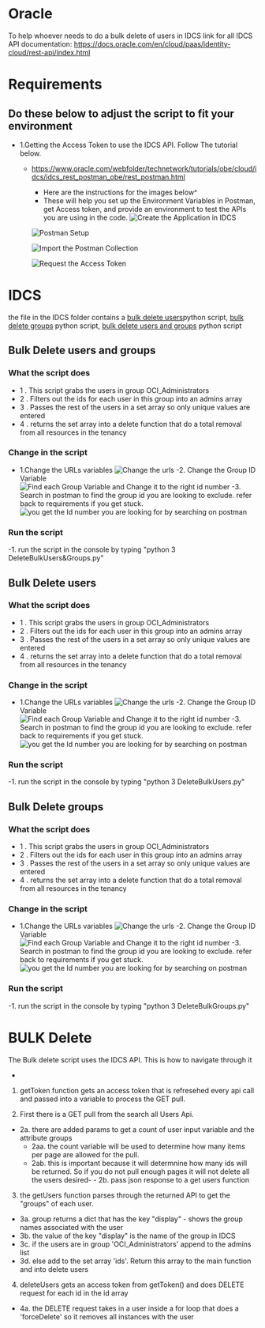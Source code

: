 # Oracle

To help whoever needs to do a bulk delete of users in IDCS
link for all IDCS API documentation: https://docs.oracle.com/en/cloud/paas/identity-cloud/rest-api/index.html

# Requirements

## Do these below to adjust the script to fit your environment

- 1.Getting the Access Token to use the IDCS API. Follow The tutorial below.

  - https://www.oracle.com/webfolder/technetwork/tutorials/obe/cloud/idcs/idcs_rest_postman_obe/rest_postman.html

    - Here are the instructions for the images below^
    - These will help you set up the Environment Variables in Postman, get Access token, and provide an environment to test the APIs you are using in the code.
      ![Create the Application in IDCS](https://github.com/tyree88/Oracle/blob/master/IDCS/Images/Screen%20Shot%202020-10-22%20at%201.07.06%20PM.png?raw=true)

    ![Postman Setup](https://github.com/tyree88/Oracle/blob/master/IDCS/Images/Screen%20Shot%202020-10-22%20at%201.07.46%20PM.png?raw=true)

    ![Import the Postman Collection](https://github.com/tyree88/Oracle/blob/master/IDCS/Images/Screen%20Shot%202020-10-22%20at%201.08.14%20PM.png?raw=true)

    ![Request the Access Token](https://github.com/tyree88/Oracle/blob/master/IDCS/Images/Screen%20Shot%202020-10-22%20at%201.08.31%20PM.png?raw=true)

# IDCS

the file in the IDCS folder contains a [bulk delete users](https://github.com/tyree88/Oracle/blob/master/IDCS/Python/DeleteBulkUsers.py)python script, [bulk delete groups](https://github.com/tyree88/Oracle/blob/master/IDCS/Python/DeleteBulkGroups.py) python script, [bulk delete users and groups](https://github.com/tyree88/Oracle/blob/master/IDCS/Python/DeleteBulkUsers%26Groups.py) python script

## Bulk Delete users and groups

### What the script does

- 1 . This script grabs the users in group OCI_Administrators
- 2 . Filters out the ids for each user in this group into an admins array
- 3 . Passes the rest of the users in a set array so only unique values are entered
- 4 . returns the set array into a delete function that do a total removal from all resources in the tenancy

### Change in the script

- 1.Change the URLs variables
  ![Change the urls](https://github.com/tyree88/Oracle/blob/0e5b5be8a13083c8519a243e4676c887fe7c57ca/IDCS/Images/ChangeURLs:ChangeAuthKey.png)
  -2. Change the Group ID Variable
  ![Find each Group Variable and Change it to the right id number](https://github.com/tyree88/Oracle/blob/master/IDCS/Images/Screen%20Shot%202020-11-16%20at%204.18.45%20PM.png?raw=true)
  -3. Search in postman to find the group id you are looking to exclude. refer back to requirements if you get stuck.
  ![you get the Id number you are looking for by searching on postman](https://github.com/tyree88/Oracle/blob/master/IDCS/Images/Screen%20Shot%202020-11-17%20at%2010.15.37%20AM.png?raw=true)

### Run the script

-1. run the script in the console by typing "python 3 DeleteBulkUsers&Groups.py"

## Bulk Delete users

### What the script does

- 1 . This script grabs the users in group OCI_Administrators
- 2 . Filters out the ids for each user in this group into an admins array
- 3 . Passes the rest of the users in a set array so only unique values are entered
- 4 . returns the set array into a delete function that do a total removal from all resources in the tenancy

### Change in the script

- 1.Change the URLs variables
  ![Change the urls](https://github.com/tyree88/Oracle/blob/master/IDCS/Images/Change%20URLs.png?raw=true)
  -2. Change the Group ID Variable
  ![Find each Group Variable and Change it to the right id number](https://github.com/tyree88/Oracle/blob/master/IDCS/Images/Screen%20Shot%202020-11-16%20at%204.18.45%20PM.png?raw=true)
  -3. Search in postman to find the group id you are looking to exclude. refer back to requirements if you get stuck.
  ![you get the Id number you are looking for by searching on postman](https://github.com/tyree88/Oracle/blob/master/IDCS/Images/Screen%20Shot%202020-11-17%20at%2010.15.37%20AM.png?raw=true)

### Run the script

-1. run the script in the console by typing "python 3 DeleteBulkUsers.py"

## Bulk Delete groups

### What the script does

- 1 . This script grabs the users in group OCI_Administrators
- 2 . Filters out the ids for each user in this group into an admins array
- 3 . Passes the rest of the users in a set array so only unique values are entered
- 4 . returns the set array into a delete function that do a total removal from all resources in the tenancy

### Change in the script

- 1.Change the URLs variables
  ![Change the urls](https://github.com/tyree88/Oracle/blob/master/IDCS/Images/Change%20URLs.png?raw=true)
  -2. Change the Group ID Variable
  ![Find each Group Variable and Change it to the right id number](https://github.com/tyree88/Oracle/blob/master/IDCS/Images/Screen%20Shot%202020-11-16%20at%204.18.45%20PM.png?raw=true)
  -3. Search in postman to find the group id you are looking to exclude. refer back to requirements if you get stuck.
  ![you get the Id number you are looking for by searching on postman](https://github.com/tyree88/Oracle/blob/master/IDCS/Images/Screen%20Shot%202020-11-17%20at%2010.15.37%20AM.png?raw=true)

### Run the script

-1. run the script in the console by typing "python 3 DeleteBulkGroups.py"

# BULK Delete

The Bulk delete script uses the IDCS API. This is how to navigate through it

-

1. getToken function gets an access token that is refresehed every api call and passed into a variable to process the GET pull.

2. First there is a GET pull from the search all Users Api.

- 2a. there are added params to get a count of user input variable and the attribute groups
  - 2aa. the count variable will be used to determine how many items per page are allowed for the pull.
  - 2ab. this is important because it will determnine how many ids will be returned. So if you do not pull enough pages it will not delete all the users desired- - 2b. pass json response to a get users function

3. the getUsers function parses through the returned API to get the "groups" of each user.

- 3a. group returns a dict that has the key "display" - shows the group names associated with the user
- 3b. the value of the key "display" is the name of the group in IDCS
- 3c. if the users are in group 'OCI_Administrators' append to the admins list
- 3d. else add to the set array 'ids'. Return this array to the main function and into delete users

4. deleteUsers gets an access token from getToken() and does DELETE request for each id in the id array

- 4a. the DELETE request takes in a user inside a for loop that does a 'forceDelete' so it removes all instances with the user
